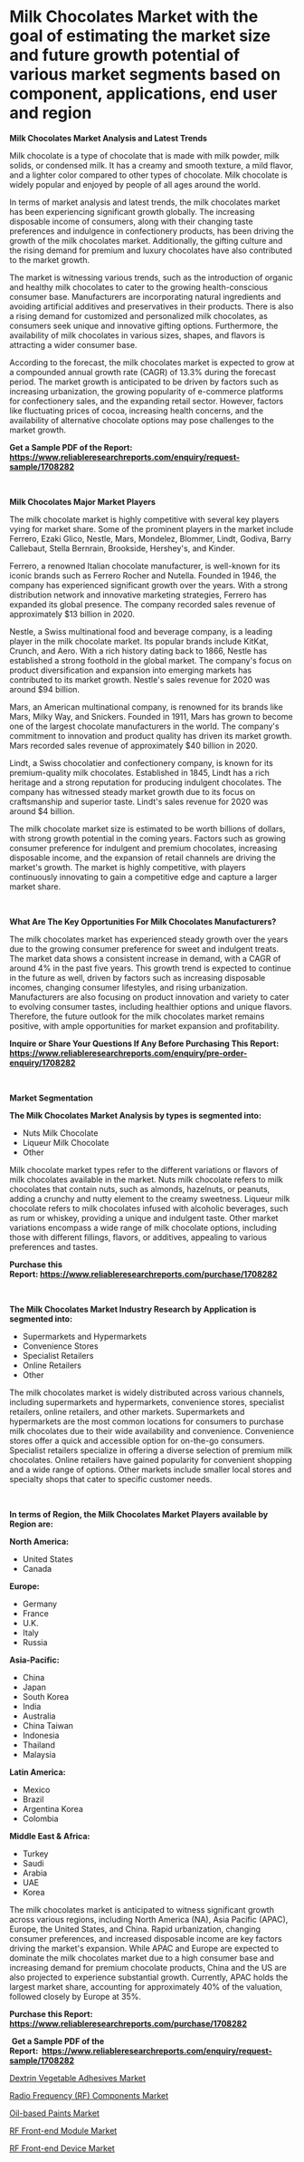 <p><h1>Milk Chocolates Market with the goal of estimating the market size and future growth potential of various market segments based on component, applications, end user and region</h1></p><p><strong>Milk Chocolates Market Analysis and Latest Trends</strong></p>
<p><p>Milk chocolate is a type of chocolate that is made with milk powder, milk solids, or condensed milk. It has a creamy and smooth texture, a mild flavor, and a lighter color compared to other types of chocolate. Milk chocolate is widely popular and enjoyed by people of all ages around the world.</p><p>In terms of market analysis and latest trends, the milk chocolates market has been experiencing significant growth globally. The increasing disposable income of consumers, along with their changing taste preferences and indulgence in confectionery products, has been driving the growth of the milk chocolates market. Additionally, the gifting culture and the rising demand for premium and luxury chocolates have also contributed to the market growth.</p><p>The market is witnessing various trends, such as the introduction of organic and healthy milk chocolates to cater to the growing health-conscious consumer base. Manufacturers are incorporating natural ingredients and avoiding artificial additives and preservatives in their products. There is also a rising demand for customized and personalized milk chocolates, as consumers seek unique and innovative gifting options. Furthermore, the availability of milk chocolates in various sizes, shapes, and flavors is attracting a wider consumer base.</p><p>According to the forecast, the milk chocolates market is expected to grow at a compounded annual growth rate (CAGR) of 13.3% during the forecast period. The market growth is anticipated to be driven by factors such as increasing urbanization, the growing popularity of e-commerce platforms for confectionery sales, and the expanding retail sector. However, factors like fluctuating prices of cocoa, increasing health concerns, and the availability of alternative chocolate options may pose challenges to the market growth.</p></p>
<p><strong>Get a Sample PDF of the Report:&nbsp; <a href="https://www.reliableresearchreports.com/enquiry/request-sample/1708282">https://www.reliableresearchreports.com/enquiry/request-sample/1708282</a></strong></p>
<p>&nbsp;</p>
<p><strong>Milk Chocolates Major Market Players</strong></p>
<p><p>The milk chocolate market is highly competitive with several key players vying for market share. Some of the prominent players in the market include Ferrero, Ezaki Glico, Nestle, Mars, Mondelez, Blommer, Lindt, Godiva, Barry Callebaut, Stella Bernrain, Brookside, Hershey's, and Kinder.</p><p>Ferrero, a renowned Italian chocolate manufacturer, is well-known for its iconic brands such as Ferrero Rocher and Nutella. Founded in 1946, the company has experienced significant growth over the years. With a strong distribution network and innovative marketing strategies, Ferrero has expanded its global presence. The company recorded sales revenue of approximately $13 billion in 2020.</p><p>Nestle, a Swiss multinational food and beverage company, is a leading player in the milk chocolate market. Its popular brands include KitKat, Crunch, and Aero. With a rich history dating back to 1866, Nestle has established a strong foothold in the global market. The company's focus on product diversification and expansion into emerging markets has contributed to its market growth. Nestle's sales revenue for 2020 was around $94 billion.</p><p>Mars, an American multinational company, is renowned for its brands like Mars, Milky Way, and Snickers. Founded in 1911, Mars has grown to become one of the largest chocolate manufacturers in the world. The company's commitment to innovation and product quality has driven its market growth. Mars recorded sales revenue of approximately $40 billion in 2020.</p><p>Lindt, a Swiss chocolatier and confectionery company, is known for its premium-quality milk chocolates. Established in 1845, Lindt has a rich heritage and a strong reputation for producing indulgent chocolates. The company has witnessed steady market growth due to its focus on craftsmanship and superior taste. Lindt's sales revenue for 2020 was around $4 billion.</p><p>The milk chocolate market size is estimated to be worth billions of dollars, with strong growth potential in the coming years. Factors such as growing consumer preference for indulgent and premium chocolates, increasing disposable income, and the expansion of retail channels are driving the market's growth. The market is highly competitive, with players continuously innovating to gain a competitive edge and capture a larger market share.</p></p>
<p>&nbsp;</p>
<p><strong>What Are The Key Opportunities For Milk Chocolates Manufacturers?</strong></p>
<p><p>The milk chocolates market has experienced steady growth over the years due to the growing consumer preference for sweet and indulgent treats. The market data shows a consistent increase in demand, with a CAGR of around 4% in the past five years. This growth trend is expected to continue in the future as well, driven by factors such as increasing disposable incomes, changing consumer lifestyles, and rising urbanization. Manufacturers are also focusing on product innovation and variety to cater to evolving consumer tastes, including healthier options and unique flavors. Therefore, the future outlook for the milk chocolates market remains positive, with ample opportunities for market expansion and profitability.</p></p>
<p><strong>Inquire or Share Your Questions If Any Before Purchasing This Report: <a href="https://www.reliableresearchreports.com/enquiry/pre-order-enquiry/1708282">https://www.reliableresearchreports.com/enquiry/pre-order-enquiry/1708282</a></strong></p>
<p>&nbsp;</p>
<p><strong>Market Segmentation</strong></p>
<p><strong>The Milk Chocolates Market Analysis by types is segmented into:</strong></p>
<p><ul><li>Nuts Milk Chocolate</li><li>Liqueur Milk Chocolate</li><li>Other</li></ul></p>
<p><p>Milk chocolate market types refer to the different variations or flavors of milk chocolates available in the market. Nuts milk chocolate refers to milk chocolates that contain nuts, such as almonds, hazelnuts, or peanuts, adding a crunchy and nutty element to the creamy sweetness. Liqueur milk chocolate refers to milk chocolates infused with alcoholic beverages, such as rum or whiskey, providing a unique and indulgent taste. Other market variations encompass a wide range of milk chocolate options, including those with different fillings, flavors, or additives, appealing to various preferences and tastes.</p></p>
<p><strong>Purchase this Report:&nbsp;<a href="https://www.reliableresearchreports.com/purchase/1708282">https://www.reliableresearchreports.com/purchase/1708282</a></strong></p>
<p>&nbsp;</p>
<p><strong>The Milk Chocolates Market Industry Research by Application is segmented into:</strong></p>
<p><ul><li>Supermarkets and Hypermarkets</li><li>Convenience Stores</li><li>Specialist Retailers</li><li>Online Retailers</li><li>Other</li></ul></p>
<p><p>The milk chocolates market is widely distributed across various channels, including supermarkets and hypermarkets, convenience stores, specialist retailers, online retailers, and other markets. Supermarkets and hypermarkets are the most common locations for consumers to purchase milk chocolates due to their wide availability and convenience. Convenience stores offer a quick and accessible option for on-the-go consumers. Specialist retailers specialize in offering a diverse selection of premium milk chocolates. Online retailers have gained popularity for convenient shopping and a wide range of options. Other markets include smaller local stores and specialty shops that cater to specific customer needs.</p></p>
<p>&nbsp;</p>
<p><strong>In terms of Region, the Milk Chocolates Market Players available by Region are:</strong></p>
<p>
    <p> <strong> North America: </strong>
        <ul>
            <li>United States</li>
            <li>Canada</li>
        </ul>
        </p> 
    <p> <strong> Europe: </strong>
        <ul>
            <li>Germany</li>
            <li>France</li>
            <li>U.K.</li>
            <li>Italy</li>
            <li>Russia</li>
        </ul>
        </p> 
    <p> <strong> Asia-Pacific: </strong>
        <ul>
            <li>China</li>
            <li>Japan</li>
            <li>South Korea</li>
            <li>India</li>
            <li>Australia</li>
            <li>China Taiwan</li>
            <li>Indonesia</li>
            <li>Thailand</li>
            <li>Malaysia</li>
        </ul>
        </p> 
    <p> <strong> Latin America: </strong>
        <ul>
            <li>Mexico</li>
            <li>Brazil</li>
            <li>Argentina Korea</li>
            <li>Colombia</li>
        </ul>
        </p> 
    <p> <strong> Middle East & Africa: </strong>
        <ul>
            <li>Turkey</li>
            <li>Saudi</li>
            <li>Arabia</li>
            <li>UAE</li>
            <li>Korea</li>
        </ul>
    </p>
    </p>
<p><p>The milk chocolates market is anticipated to witness significant growth across various regions, including North America (NA), Asia Pacific (APAC), Europe, the United States, and China. Rapid urbanization, changing consumer preferences, and increased disposable income are key factors driving the market's expansion. While APAC and Europe are expected to dominate the milk chocolates market due to a high consumer base and increasing demand for premium chocolate products, China and the US are also projected to experience substantial growth. Currently, APAC holds the largest market share, accounting for approximately 40% of the valuation, followed closely by Europe at 35%.</p></p>
<p><strong>Purchase this Report: <a href="https://www.reliableresearchreports.com/purchase/1708282">https://www.reliableresearchreports.com/purchase/1708282</a></strong></p>
<p>&nbsp;<strong>Get a Sample PDF of the Report:&nbsp;&nbsp;<a href="https://www.reliableresearchreports.com/enquiry/request-sample/1708282">https://www.reliableresearchreports.com/enquiry/request-sample/1708282</a></strong></p>
<p><strong></strong></p>
<p><p><a href="https://medium.com/@slanecode210/dextrin-vegetable-adhesives-market-size-cagr-trends-2024-2030-c64ae4a08abf">Dextrin Vegetable Adhesives Market</a></p><p><a href="https://www.linkedin.com/pulse/radio-frequency-rf-components-market-share-amp-new-trends/">Radio Frequency (RF) Components Market</a></p><p><a href="https://medium.com/@dowodis7877/oil-based-paints-market-research-report-its-history-and-forecast-2023-to-2030-9f0d49126745">Oil-based Paints Market</a></p><p><a href="https://www.linkedin.com/pulse/rf-front-end-module-market-size-2023-2030-global-industrial/">RF Front-end Module Market</a></p><p><a href="https://www.linkedin.com/pulse/rf-front-end-device-market-challenges-opportunities-growth/">RF Front-end Device Market</a></p></p>